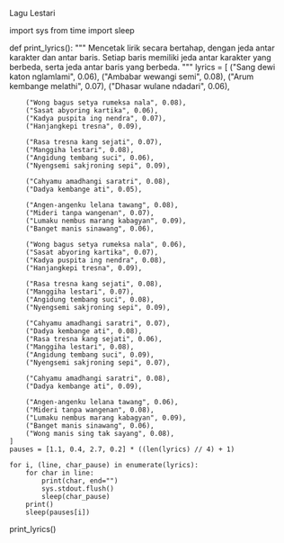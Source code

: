 Lagu Lestari

import sys
from time import sleep

def print_lyrics():
    """
    Mencetak lirik secara bertahap, dengan jeda antar karakter dan antar baris.
    Setiap baris memiliki jeda antar karakter yang berbeda, serta jeda antar baris yang berbeda.
    """
    lyrics = [
        ("Sang dewi katon nglamlami", 0.06),
        ("Ambabar wewangi semi", 0.08),
        ("Arum kembange melathi", 0.07),
        ("Dhasar wulane ndadari", 0.06),

        ("Wong bagus setya rumeksa nala", 0.08),
        ("Sasat abyoring kartika", 0.06),
        ("Kadya puspita ing nendra", 0.07),
        ("Hanjangkepi tresna", 0.09),

        ("Rasa tresna kang sejati", 0.07),
        ("Manggiha lestari", 0.08),
        ("Angidung tembang suci", 0.06),
        ("Nyengsemi sakjroning sepi", 0.09),

        ("Cahyamu amadhangi saratri", 0.08),
        ("Dadya kembange ati", 0.05),
         
        ("Angen-angenku lelana tawang", 0.08),
        ("Mideri tanpa wangenan", 0.07),
        ("Lumaku nembus marang kabagyan", 0.09),
        ("Banget manis sinawang", 0.06),

        ("Wong bagus setya rumeksa nala", 0.06),
        ("Sasat abyoring kartika", 0.07),
        ("Kadya puspita ing nendra", 0.08),
        ("Hanjangkepi tresna", 0.09),

        ("Rasa tresna kang sejati", 0.08),
        ("Manggiha lestari", 0.07),
        ("Angidung tembang suci", 0.08),
        ("Nyengsemi sakjroning sepi", 0.09),

        ("Cahyamu amadhangi saratri", 0.07),
        ("Dadya kembange ati", 0.08),
        ("Rasa tresna kang sejati", 0.06),
        ("Manggiha lestari", 0.08),
        ("Angidung tembang suci", 0.09),
        ("Nyengsemi sakjroning sepi", 0.07),

        ("Cahyamu amadhangi saratri", 0.08),
        ("Dadya kembange ati", 0.09),

        ("Angen-angenku lelana tawang", 0.06),
        ("Mideri tanpa wangenan", 0.08),
        ("Lumaku nembus marang kabagyan", 0.09),
        ("Banget manis sinawang", 0.06),
        ("Wong manis sing tak sayang", 0.08),
    ]
    pauses = [1.1, 0.4, 2.7, 0.2] * ((len(lyrics) // 4) + 1)
    
    for i, (line, char_pause) in enumerate(lyrics):
        for char in line:
            print(char, end="")
            sys.stdout.flush()
            sleep(char_pause)
        print()  
        sleep(pauses[i])


print_lyrics()
